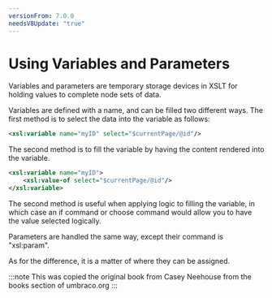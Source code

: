 ```yaml
---
versionFrom: 7.0.0
needsV8Update: "true"
---
```


# Using Variables and Parameters

Variables and parameters are temporary storage devices in XSLT for holding values to complete node sets of data.

Variables are defined with a name, and can be filled two different ways.  The first method is to select the data into the variable as follows:

```xml
<xsl:variable name="myID" select="$currentPage/@id"/>
```

The second method is to fill the variable by having the content rendered into the variable.

```xml
<xsl:variable name="myID">
    <xsl:value-of select="$currentPage/@id"/>
</xsl:variable>
```

The second method is useful when applying logic to filling the variable, in which case an if command or choose command would allow you to have the value selected logically.

Parameters are handled the same way, except their command is "xsl:param".

As for the difference, it is a matter of where they can be assigned.

:::note
This was copied the original book from Casey Neehouse from the books section of umbraco.org
:::
